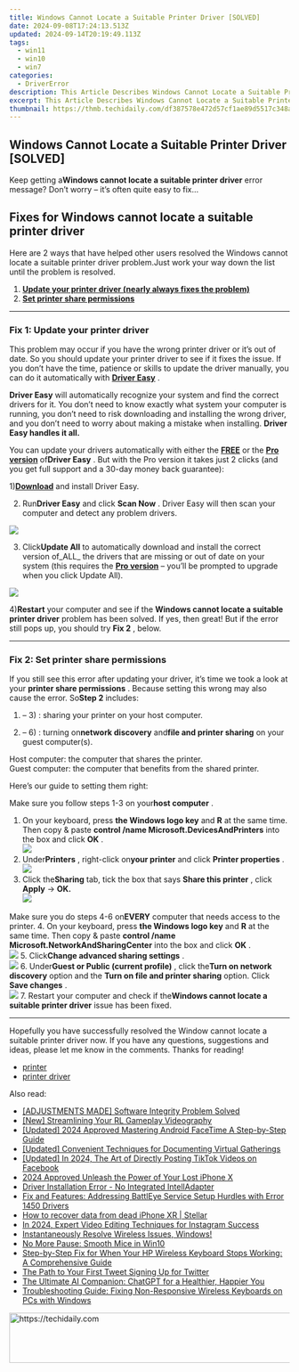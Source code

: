 ```yaml
---
title: Windows Cannot Locate a Suitable Printer Driver [SOLVED]
date: 2024-09-08T17:24:13.513Z
updated: 2024-09-14T20:19:49.113Z
tags:
  - win11
  - win10
  - win7
categories:
  - DriverError
description: This Article Describes Windows Cannot Locate a Suitable Printer Driver [SOLVED]
excerpt: This Article Describes Windows Cannot Locate a Suitable Printer Driver [SOLVED]
thumbnail: https://thmb.techidaily.com/df387578e472d57cf1ae89d5517c348af827dd00df3f1d4defd5e8c6891f82cb.jpg
---
```


## Windows Cannot Locate a Suitable Printer Driver [SOLVED]

 Keep getting a**Windows cannot locate a suitable printer driver** error message? Don’t worry – it’s often quite easy to fix…

## Fixes for **Windows cannot locate a suitable printer driver**

 Here are 2 ways that have helped other users resolved the Windows cannot locate a suitable printer driver problem.Just work your way down the list until the problem is resolved.

1. **[Update your printer driver (nearly always fixes the problem)](#F1)**
2. **[Set printer share permissions](https://engwe.pxf.io/jrkzrn)**

---

### **Fix 1: Update your printer driver**

 This problem may occur if you have the wrong printer driver or it’s out of date. So you should update your printer driver to see if it fixes the issue. If you don’t have the time, patience or skills to update the driver manually, you can do it automatically with [**Driver Easy**](https://tools.techidaily.com/drivereasy/download/) .

**Driver Easy** will automatically recognize your system and find the correct drivers for it. You don’t need to know exactly what system your computer is running, you don’t need to risk downloading and installing the wrong driver, and you don’t need to worry about making a mistake when installing. **Driver Easy handles it all.**

 You can update your drivers automatically with either the [**FREE**](https://tools.techidaily.com/drivereasy/download/)  or the **[Pro version](https://tools.techidaily.com/drivereasy/download/)**  of**Driver Easy** . But with the Pro version it takes just 2 clicks (and you get full support and a 30-day money back guarantee):

 1)[**Download**](https://tools.techidaily.com/drivereasy/download/) and install Driver Easy.

 2) Run**Driver Easy** and click **Scan Now** . Driver Easy will then scan your computer and detect any problem drivers.

![](https://images.drivereasy.com/wp-content/uploads/2018/10/img_5bd27a3449c1f.jpg)

 3) Click**Update All** to automatically download and install the correct version of_ALL_ the drivers that are missing or out of date on your system (this requires the [**Pro version**](https://tools.techidaily.com/drivereasy/download/) – you’ll be prompted to upgrade when you click Update All).

![](https://images.drivereasy.com/wp-content/uploads/2018/10/img_5bd27b9a107e9.jpg)

 4)**Restart** your computer and see if the **Windows cannot locate a suitable printer driver**  problem has been solved. If yes, then great! But if the error still pops up, you should try **Fix 2** , below.

---

### **Fix 2: Set printer share permissions**

 If you still see this error after updating your driver, it’s time we took a look at your **printer share permissions** . Because setting this wrong may also cause the error. So**Step 2** includes:

1) – 3) : sharing your printer on your host computer.

4) – 6) : turning on**network discovery** and**file and printer sharing** on your guest computer(s).

 Host computer: the computer that shares the printer.  
 Guest computer: the computer that benefits from the shared printer.

 Here’s our guide to setting them right:

 Make sure you follow steps 1-3 on your**host computer** .

1. On your keyboard, press **the Windows logo key** and **R**  at the same time. Then copy & paste **control /name Microsoft.DevicesAndPrinters** into the box and click **OK**  .  
![](https://images.drivereasy.com/wp-content/uploads/2018/05/img_5af921398c56a.png)
2. Under**Printers** , right-click on**your printer** and click **Printer properties**  .  
![](https://images.drivereasy.com/wp-content/uploads/2018/05/img_5af6658ae1882.jpg)
3. Click the**Sharing** tab, tick the box that says **Share this printer** , click **Apply** \->   **OK.**  
**![](https://images.drivereasy.com/wp-content/uploads/2018/05/img_5af922bdb75cb.png)**  

 Make sure you do steps 4-6 on**EVERY** computer that needs access to the printer.
4. On your keyboard, press **the Windows logo key** and **R**  at the same time. Then copy & paste **control /name Microsoft.NetworkAndSharingCenter** into the box and click **OK**  .  
![](https://images.drivereasy.com/wp-content/uploads/2018/05/img_5af66a1b5c069.png)
5. Click**Change advanced sharing settings**  .  
![](https://images.drivereasy.com/wp-content/uploads/2018/05/img_5af66a50e9add.jpg)
6. Under**Guest or Public (current profile)** , click the**Turn on network discovery** option and the **Turn on file and printer sharing** option. Click **Save changes**  .  
![](https://images.drivereasy.com/wp-content/uploads/2018/05/img_5af66bb7aee19.jpg)
7. Restart your computer and check if the**Windows cannot locate a suitable printer driver** issue has been fixed.

---

 Hopefully you have successfully resolved the Window cannot locate a suitable printer driver now. If you have any questions, suggestions and ideas, please let me know in the comments. Thanks for reading!

* [printer](https://tools.techidaily.com/drivereasy/download/)
* [printer driver](https://tools.techidaily.com/drivereasy/download/)

<ins class="adsbygoogle"
     style="display:block"
     data-ad-format="autorelaxed"
     data-ad-client="ca-pub-7571918770474297"
     data-ad-slot="1223367746"></ins>

<ins class="adsbygoogle"
     style="display:block"
     data-ad-client="ca-pub-7571918770474297"
     data-ad-slot="8358498916"
     data-ad-format="auto"
     data-full-width-responsive="true"></ins>

<span class="atpl-alsoreadstyle">Also read:</span>
<div><ul>
<li><a href="https://driver-error.techidaily.com/adjustments-made-software-integrity-problem-solved/"><u>[ADJUSTMENTS MADE] Software Integrity Problem Solved</u></a></li>
<li><a href="https://screen-recording.techidaily.com/new-streamlining-your-rl-gameplay-videography/"><u>[New] Streamlining Your RL Gameplay Videography</u></a></li>
<li><a href="https://digital-screen-recording.techidaily.com/updated-2024-approved-mastering-android-facetime-a-step-by-step-guide/"><u>[Updated] 2024 Approved Mastering Android FaceTime A Step-by-Step Guide</u></a></li>
<li><a href="https://screen-sharing-recording.techidaily.com/updated-convenient-techniques-for-documenting-virtual-gatherings/"><u>[Updated] Convenient Techniques for Documenting Virtual Gatherings</u></a></li>
<li><a href="https://facebook-video-content.techidaily.com/updated-in-2024-the-art-of-directly-posting-tiktok-videos-on-facebook/"><u>[Updated] In 2024, The Art of Directly Posting TikTok Videos on Facebook</u></a></li>
<li><a href="https://some-guidance.techidaily.com/2024-approved-unleash-the-power-of-your-lost-iphone-x/"><u>2024 Approved Unleash the Power of Your Lost iPhone X</u></a></li>
<li><a href="https://driver-error.techidaily.com/driver-installation-error-no-integrated-intelladapter/"><u>Driver Installation Error - No Integrated IntellAdapter</u></a></li>
<li><a href="https://driver-error.techidaily.com/fix-and-features-addressing-battleye-service-setup-hurdles-with-error-1450-drivers/"><u>Fix and Features: Addressing BattlEye Service Setup Hurdles with Error 1450 Drivers</u></a></li>
<li><a href="https://blog-min.techidaily.com/how-to-recover-data-from-dead-iphone-xr-stellar-by-stellar-data-recovery-ios-iphone-data-recovery/"><u>How to recover data from dead iPhone XR | Stellar</u></a></li>
<li><a href="https://instagram-videos.techidaily.com/in-2024-expert-video-editing-techniques-for-instagram-success/"><u>In 2024, Expert Video Editing Techniques for Instagram Success</u></a></li>
<li><a href="https://driver-error.techidaily.com/instantaneously-resolve-wireless-issues-windows/"><u>Instantaneously Resolve Wireless Issues, Windows!</u></a></li>
<li><a href="https://driver-error.techidaily.com/no-more-pause-smooth-mice-in-win10/"><u>No More Pause: Smooth Mice in Win10</u></a></li>
<li><a href="https://driver-error.techidaily.com/step-by-step-fix-for-when-your-hp-wireless-keyboard-stops-working-a-comprehensive-guide/"><u>Step-by-Step Fix for When Your HP Wireless Keyboard Stops Working: A Comprehensive Guide</u></a></li>
<li><a href="https://twitter-videos.techidaily.com/the-path-to-your-first-tweet-signing-up-for-twitter/"><u>The Path to Your First Tweet Signing Up for Twitter</u></a></li>
<li><a href="https://tech-hub.techidaily.com/the-ultimate-ai-companion-chatgpt-for-a-healthier-happier-you/"><u>The Ultimate AI Companion: ChatGPT for a Healthier, Happier You</u></a></li>
<li><a href="https://driver-error.techidaily.com/troubleshooting-guide-fixing-non-responsive-wireless-keyboards-on-pcs-with-windows/"><u>Troubleshooting Guide: Fixing Non-Responsive Wireless Keyboards on PCs with Windows</u></a></li>
</ul></div>

<!-- affiliate ads begin -->
<a href="https://unicoeye.pxf.io/c/5597632/2121332/18498" target="_top" id="2121332">
  <img src="//a.impactradius-go.com/display-ad/18498-2121332" border="0" alt="https://techidaily.com" width="728" height="90"/>
</a>
<img height="0" width="0" src="https://unicoeye.pxf.io/i/5597632/2121332/18498" style="position:absolute;visibility:hidden;" border="0" />
<!-- affiliate ads end -->

